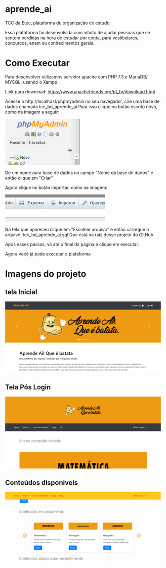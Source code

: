 # aprende_ai
TCC da Etec, plataforma de organização de estudo.

Essa plataforma foi desenvolvida com intuito de ajudar pessoas que se sentem perdidas na hora de estudar por conta, para vestibulares, concurcos, enem ou conhecimentos gerais.

# 
# Como Executar 
Para desenvolver utilizamos servidor apache com PHP 7.3 e MariaDB/ MYSQL, usando o Xampp

Link para download: https://www.apachefriends.org/pt_br/download.html

Acesse o http://localhost/phpmyadmin no seu navegador, crie uma base de dados chamada tcc_bd_aprende_ai 
Para isso clique no botão escrito novo, como na imagem a seguir:


<img src="https://github.com/vitor-santos430/aprende_ai/blob/master/views/img/como_criar_base.PNG">

De um nome para base de dados no campo "Nome da base de dados" e então clique em "Criar"

Agora clique no botão importar, como na imagem:

<img src="https://github.com/vitor-santos430/aprende_ai/blob/master/views/img/botao_importar.PNG">

Na tela que apareceu clique em "Escolher arquivo" e então carregue o arquivo:  tcc_bd_aprende_ai.sql 
Que está na raíz desse projeto do GitHub.

Após esses passos, vá até o final da página e clique em executar.

Agora você já pode executar a plataforma

# Imagens do projeto
## tela Inicial
<img src="https://github.com/vitor-santos430/aprende_ai/blob/master/views/img/inicio_aprende_ai.PNG">

## Tela Pós Login
<img src="https://github.com/vitor-santos430/aprende_ai/blob/master/views/img/por_dentro_aprende_ai.PNG">

## Conteúdos disponiveis
<img src="https://github.com/vitor-santos430/aprende_ai/blob/master/views/img/scroll_aprende_ai.PNG">
